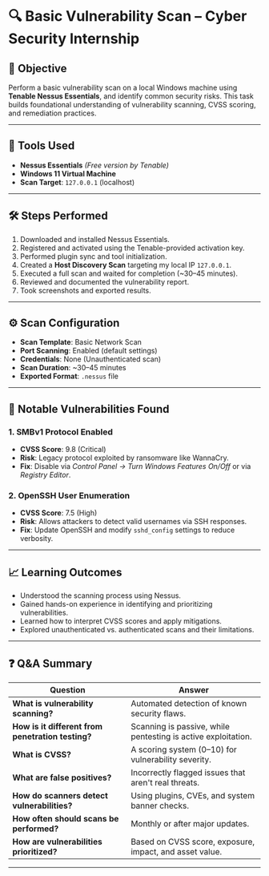 # 🔍 Basic Vulnerability Scan – Cyber Security Internship

## 🎯 Objective
Perform a basic vulnerability scan on a local Windows machine using **Tenable Nessus Essentials**, and identify common security risks. This task builds foundational understanding of vulnerability scanning, CVSS scoring, and remediation practices.

---

## 🧰 Tools Used
- **Nessus Essentials** *(Free version by Tenable)*
- **Windows 11 Virtual Machine**
- **Scan Target**: `127.0.0.1` (localhost)

---

## 🛠 Steps Performed

1. Downloaded and installed Nessus Essentials.
2. Registered and activated using the Tenable-provided activation key.
3. Performed plugin sync and tool initialization.
4. Created a **Host Discovery Scan** targeting my local IP `127.0.0.1`.
5. Executed a full scan and waited for completion (~30–45 minutes).
6. Reviewed and documented the vulnerability report.
7. Took screenshots and exported results.

---

## ⚙️ Scan Configuration

- **Scan Template**: Basic Network Scan  
- **Port Scanning**: Enabled (default settings)  
- **Credentials**: None (Unauthenticated scan)  
- **Scan Duration**: ~30–45 minutes  
- **Exported Format**: `.nessus` file

---

## 🔐 Notable Vulnerabilities Found

### 1. **SMBv1 Protocol Enabled**
- **CVSS Score**: 9.8 (Critical)
- **Risk**: Legacy protocol exploited by ransomware like WannaCry.
- **Fix**: Disable via *Control Panel → Turn Windows Features On/Off* or via *Registry Editor*.

### 2. **OpenSSH User Enumeration**
- **CVSS Score**: 7.5 (High)
- **Risk**: Allows attackers to detect valid usernames via SSH responses.
- **Fix**: Update OpenSSH and modify `sshd_config` settings to reduce verbosity.

---

## 📈 Learning Outcomes

- Understood the scanning process using Nessus.
- Gained hands-on experience in identifying and prioritizing vulnerabilities.
- Learned how to interpret CVSS scores and apply mitigations.
- Explored unauthenticated vs. authenticated scans and their limitations.

---

## ❓ Q&A Summary

| Question | Answer |
|---------|--------|
| **What is vulnerability scanning?** | Automated detection of known security flaws. |
| **How is it different from penetration testing?** | Scanning is passive, while pentesting is active exploitation. |
| **What is CVSS?** | A scoring system (0–10) for vulnerability severity. |
| **What are false positives?** | Incorrectly flagged issues that aren't real threats. |
| **How do scanners detect vulnerabilities?** | Using plugins, CVEs, and system banner checks. |
| **How often should scans be performed?** | Monthly or after major updates. |
| **How are vulnerabilities prioritized?** | Based on CVSS score, exposure, impact, and asset value. |

---


